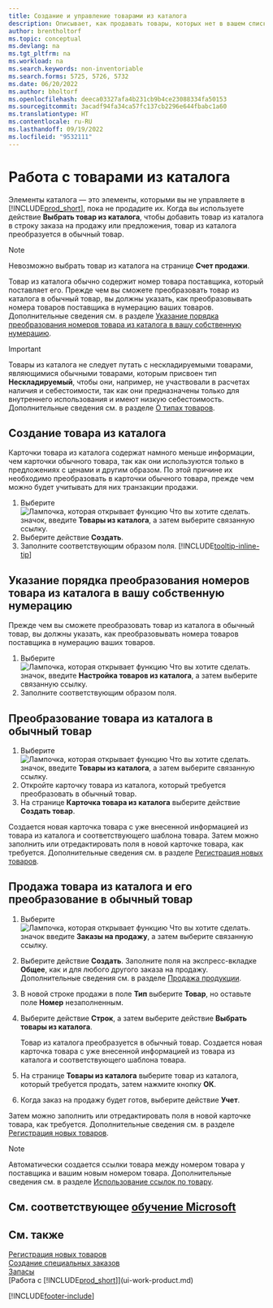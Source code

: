 ```yaml
---
title: Создание и управление товарами из каталога
description: Описывает, как продавать товары, которых нет в вашем списке товаров.
author: brentholtorf
ms.topic: conceptual
ms.devlang: na
ms.tgt_pltfrm: na
ms.workload: na
ms.search.keywords: non-inventoriable
ms.search.forms: 5725, 5726, 5732
ms.date: 06/20/2022
ms.author: bholtorf
ms.openlocfilehash: deeca03327afa4b231cb9b4ce23088334fa50153
ms.sourcegitcommit: 3acadf94fa34ca57fc137cb2296e644fbabc1a60
ms.translationtype: HT
ms.contentlocale: ru-RU
ms.lasthandoff: 09/19/2022
ms.locfileid: "9532111"
---
```

# <a name="work-with-catalog-items"></a>Работа с товарами из каталога

Элементы каталога — это элементы, которыми вы не управляете в [!INCLUDE[prod_short](includes/prod_short.md)], пока не продадите их. Когда вы используете действие **Выбрать товар из каталога**, чтобы добавить товар из каталога в строку заказа на продажу или предложения, товар из каталога преобразуется в обычный товар.

> [!NOTE]  
> Невозможно выбрать товар из каталога на странице **Счет продажи**.

Товар из каталога обычно содержит номер товара поставщика, который поставляет его. Прежде чем вы сможете преобразовать товар из каталога в обычный товар, вы должны указать, как преобразовывать номера товаров поставщика в нумерацию ваших товаров. Дополнительные сведения см. в разделе [Указание порядка преобразования номеров товара из каталога в вашу собственную нумерацию](#specify-how-catalog-item-numbers-are-converted-to-your-own-numbering).  

> [!IMPORTANT]
> Товары из каталога не следует путать с нескладируемыми товарами, являющимися обычными товарами, которым присвоен тип **Нескладируемый**, чтобы они, например, не участвовали в расчетах наличия и себестоимости, так как они предназначены только для внутреннего использования и имеют низкую себестоимость. Дополнительные сведения см. в разделе [О типах товаров](inventory-about-item-types.md).

## <a name="create-a-catalog-item"></a>Создание товара из каталога

Карточки товара из каталога содержат намного меньше информации, чем карточки обычного товара, так как они используются только в предложениях с ценами и другим образом. По этой причине их необходимо преобразовать в карточки обычного товара, прежде чем можно будет учитывать для них транзакции продажи.

1. Выберите ![Лампочка, которая открывает функцию Что вы хотите сделать.](media/ui-search/search_small.png "Что вы хотите сделать") значок, введите **Товары из каталога**, а затем выберите связанную ссылку.
2. Выберите действие **Создать**.
3. Заполните соответствующим образом поля. [!INCLUDE[tooltip-inline-tip](includes/tooltip-inline-tip_md.md)]

## <a name="specify-how-catalog-item-numbers-are-converted-to-your-own-numbering"></a>Указание порядка преобразования номеров товара из каталога в вашу собственную нумерацию

Прежде чем вы сможете преобразовать товар из каталога в обычный товар, вы должны указать, как преобразовывать номера товаров поставщика в нумерацию ваших товаров.

1. Выберите ![Лампочка, которая открывает функцию Что вы хотите сделать.](media/ui-search/search_small.png "Что вы хотите сделать") значок, введите **Настройка товаров из каталога**, а затем выберите связанную ссылку.
2. Заполните соответствующим образом поля.

## <a name="convert-a-catalog-item-to-a-normal-item"></a>Преобразование товара из каталога в обычный товар

1. Выберите ![Лампочка, которая открывает функцию Что вы хотите сделать.](media/ui-search/search_small.png "Что вы хотите сделать") значок, введите **Товары из каталога**, а затем выберите связанную ссылку.
2. Откройте карточку товара из каталога, который требуется преобразовать в обычный товар.
3. На странице **Карточка товара из каталога** выберите действие **Создать товар**.

Создается новая карточка товара с уже внесенной информацией из товара из каталога и соответствующего шаблона товара. Затем можно заполнить или отредактировать поля в новой карточке товара, как требуется. Дополнительные сведения см. в разделе [Регистрация новых товаров](inventory-how-register-new-items.md).

## <a name="to-sell-a-catalog-item-and-convert-it-to-a-normal-item"></a>Продажа товара из каталога и его преобразование в обычный товар

1. Выберите ![Лампочка, которая открывает функцию Что вы хотите сделать.](media/ui-search/search_small.png "Что вы хотите сделать") значок введите **Заказы на продажу**, а затем выберите связанную ссылку.
2. Выберите действие **Создать**. Заполните поля на экспресс-вкладке **Общее**, как и для любого другого заказа на продажу. Дополнительные сведения см. в разделе [Продажа продукции](sales-how-sell-products.md).
3. В новой строке продажи в поле **Тип** выберите **Товар**, но оставьте поле **Номер** незаполненным.
4. Выберите действие **Строк**, а затем выберите действие **Выбрать товары из каталога**.

    Товар из каталога преобразуется в обычный товар. Создается новая карточка товара с уже внесенной информацией из товара из каталога и соответствующего шаблона товара.
5. На странице **Товары из каталога** выберите товар из каталога, который требуется продать, затем нажмите кнопку **ОК**.
6. Когда заказ на продажу будет готов, выберите действие **Учет**.

Затем можно заполнить или отредактировать поля в новой карточке товара, как требуется. Дополнительные сведения см. в разделе [Регистрация новых товаров](inventory-how-register-new-items.md).

> [!NOTE]  
> Автоматически создается ссылки товара между номером товара у поставщика и вашим новым номером товара. Дополнительные сведения см. в разделе [Использование ссылок по товару](inventory-how-use-item-cross-refs.md).

## <a name="see-related-microsoft-training"></a>См. соответствующее [обучение Microsoft](/training/modules/create-sales-documents-dynamics-365-business-central/)

## <a name="see-also"></a>См. также

[Регистрация новых товаров](inventory-how-register-new-items.md)  
[Создание специальных заказов](sales-how-to-create-special-orders.md)  
[Запасы](inventory-manage-inventory.md)  
[Работа с [!INCLUDE[prod_short](includes/prod_short.md)]](ui-work-product.md)


[!INCLUDE[footer-include](includes/footer-banner.md)]
